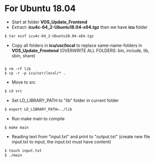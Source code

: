 
# For Ubuntu 18.04

  - Start at folder **VOS_Update_Frontend**
  - Extract: **icu4c-64_2-Ubuntu18.04-x64.tgz** 
    then we have **icu** folder
```sh
$ tar xvzf icu4c-64_2-Ubuntu18.04-x64.tgz
```
- Copy all folders in **icu/usr/local** to replace same-name-folders in **VOS_Update_Frontend**
    (OVERWRITE ALL FOLDERS: bin, include, lib, sbin, share)
```
   
$ rm -rf lib
$ cp -r -p icu/usr/local/* .
```
- Move to src
```sh
$ cd src
```
  - Set LD_LIBRARY_PATH to "lib" folder in current folder
```sh
$ export LD_LIBRARY_PATH=../lib
```
  - Run make main to compile
```sh
$ make main
```
  - Reading text from "input.txt" and print to "output.txt" (create new file input.txt to input, the input.txt must have content)
```sh
$ touch input.txt
$ ./main
```
